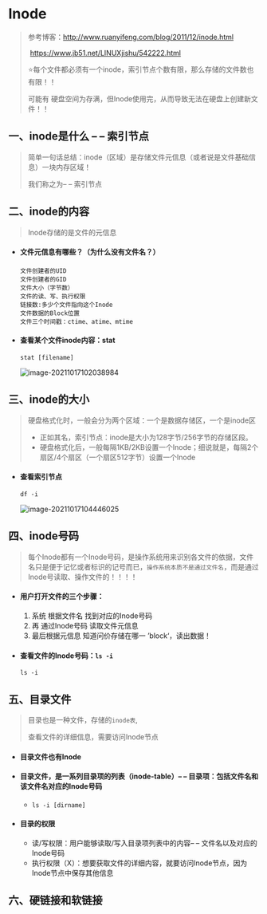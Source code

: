 # Inode

>参考博客：http://www.ruanyifeng.com/blog/2011/12/inode.html
>
>​					https://www.jb51.net/LINUXjishu/542222.html
>
>⭐每个文件都必须有一个inode，索引节点个数有限，那么存储的文件数也有限！！
>
>可能有 硬盘空间为存满，但Inode使用完，从而导致无法在硬盘上创建新文件！！

## 一、inode是什么 – – 索引节点

>简单一句话总结：inode（区域）是存储文件元信息（或者说是文件基础信息）一块内存区域！
>
>我们称之为– – 索引节点



## 二、inode的内容

>Inode存储的是文件的元信息

- #### 文件元信息有哪些？（为什么没有文件名？）

  ```
  文件创建者的UID
  文件创建者的GID
  文件大小（字节数）
  文件的读、写、执行权限
  链接数:多少个文件指向这个Inode
  文件数据的Block位置
  文件三个时间戳：ctime、atime、mtime
  ```

- #### 查看某个文件inode内容：stat

  ```
  stat [filename]
  ```

  ![image-20211017102038984](H:\笔记\Note_Code\images\image-20211017102038984.png)

## 三、inode的大小

>硬盘格式化时，一般会分为两个区域：一个是数据存储区，一个是inode区
>
>- 正如其名，索引节点：inode是大小为128字节/256字节的存储区段。
>- 硬盘格式化后，一般每隔1KB/2KB设置一个Inode；细说就是，每隔2个扇区/4个扇区（一个扇区512字节）设置一个Inode

- #### 查看索引节点

  ```
  df -i
  ```

  ![image-20211017104446025](H:\笔记\Note_Code\images\image-20211017104446025.png)

## 四、inode号码

>每个Inode都有一个Inode号码，是操作系统用来识别各文件的依据，文件名只是便于记忆或者标识的记号而已，``操作系统本质不是通过文件名``，而是通过Inode号读取、操作文件的！！！！

- #### 用户打开文件的三个步骤：

  1. 系统 根据文件名 找到对应的Inode号码
  2. 再 通过Inode号码 读取文件元信息
  3. 最后根据元信息 知道问价存储在哪一 ’block‘，读出数据！

- #### 查看文件的Inode号码：`ls -i`

  ```
  ls -i
  ```

  

## 五、目录文件

>目录也是一种文件，存储的``inode表``,
>
>查看文件的详细信息，需要访问Inode节点

- #### 目录文件也有Inode

- #### 目录文件，是一系列目录项的列表（inode-table）– – 目录项：包括文件名和该文件名对应的Inode号码

  - `ls -i [dirname]`

- #### 目录的权限

  - 读/写权限：用户能够读取/写入目录项列表中的内容– – 文件名以及对应的Inode号码
  - 执行权限（X）：想要获取文件的详细内容，就要访问Inode节点，因为Inode节点中保存其他信息

## 六、硬链接和软链接

